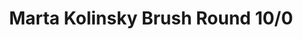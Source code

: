 ---
layout: product
title: "Marta Kolinsky Brush Round 10/0"
price: "600" 
desc: "Četkica od prirodne dlake"
img_path: "/assets/img/MP1004.webp"
brand: "AK"
available: false
special_offer: false
new: false
soon: false
cat: "070000"
subcat: "070200"
subsubcat: "070201"
sifra: "MP1004"
popular: false
spec: false
---